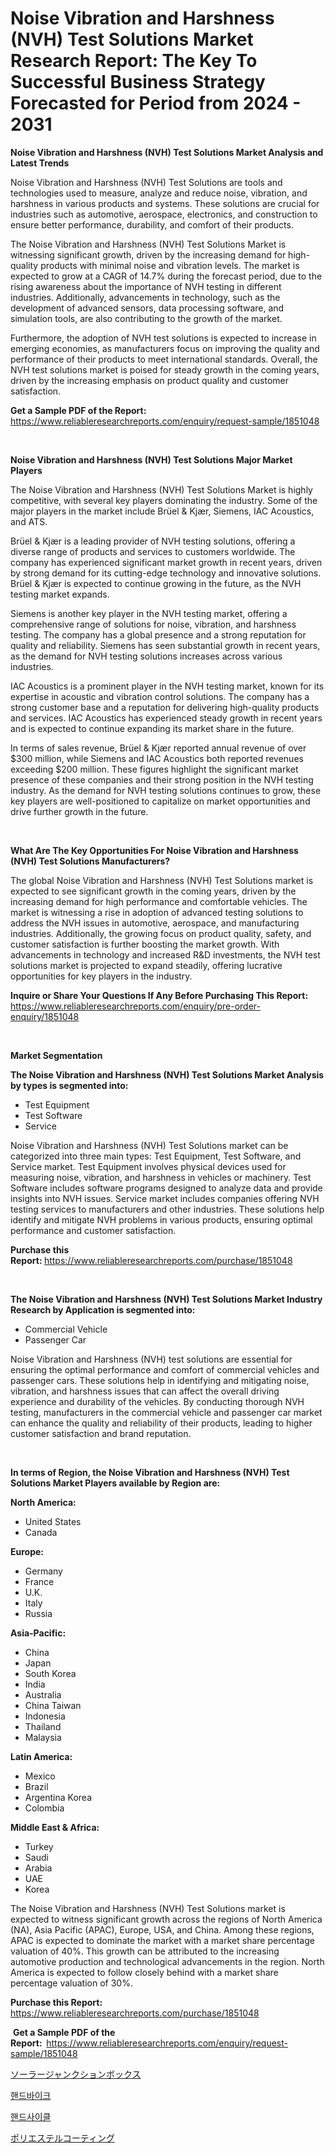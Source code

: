 <p><h1>Noise Vibration and Harshness (NVH) Test Solutions Market Research Report: The Key To Successful Business Strategy Forecasted for Period from 2024 - 2031</h1></p><p><strong>Noise Vibration and Harshness (NVH) Test Solutions Market Analysis and Latest Trends</strong></p>
<p><p>Noise Vibration and Harshness (NVH) Test Solutions are tools and technologies used to measure, analyze and reduce noise, vibration, and harshness in various products and systems. These solutions are crucial for industries such as automotive, aerospace, electronics, and construction to ensure better performance, durability, and comfort of their products.</p><p>The Noise Vibration and Harshness (NVH) Test Solutions Market is witnessing significant growth, driven by the increasing demand for high-quality products with minimal noise and vibration levels. The market is expected to grow at a CAGR of 14.7% during the forecast period, due to the rising awareness about the importance of NVH testing in different industries. Additionally, advancements in technology, such as the development of advanced sensors, data processing software, and simulation tools, are also contributing to the growth of the market.</p><p>Furthermore, the adoption of NVH test solutions is expected to increase in emerging economies, as manufacturers focus on improving the quality and performance of their products to meet international standards. Overall, the NVH test solutions market is poised for steady growth in the coming years, driven by the increasing emphasis on product quality and customer satisfaction.</p></p>
<p><strong>Get a Sample PDF of the Report:&nbsp;</strong> <a href="https://www.reliableresearchreports.com/enquiry/request-sample/1851048">https://www.reliableresearchreports.com/enquiry/request-sample/1851048</a></p>
<p>&nbsp;</p>
<p><strong>Noise Vibration and Harshness (NVH) Test Solutions Major Market Players</strong></p>
<p><p>The Noise Vibration and Harshness (NVH) Test Solutions Market is highly competitive, with several key players dominating the industry. Some of the major players in the market include Brüel & Kjær, Siemens, IAC Acoustics, and ATS.</p><p>Brüel & Kjær is a leading provider of NVH testing solutions, offering a diverse range of products and services to customers worldwide. The company has experienced significant market growth in recent years, driven by strong demand for its cutting-edge technology and innovative solutions. Brüel & Kjær is expected to continue growing in the future, as the NVH testing market expands.</p><p>Siemens is another key player in the NVH testing market, offering a comprehensive range of solutions for noise, vibration, and harshness testing. The company has a global presence and a strong reputation for quality and reliability. Siemens has seen substantial growth in recent years, as the demand for NVH testing solutions increases across various industries.</p><p>IAC Acoustics is a prominent player in the NVH testing market, known for its expertise in acoustic and vibration control solutions. The company has a strong customer base and a reputation for delivering high-quality products and services. IAC Acoustics has experienced steady growth in recent years and is expected to continue expanding its market share in the future.</p><p>In terms of sales revenue, Brüel & Kjær reported annual revenue of over $300 million, while Siemens and IAC Acoustics both reported revenues exceeding $200 million. These figures highlight the significant market presence of these companies and their strong position in the NVH testing industry. As the demand for NVH testing solutions continues to grow, these key players are well-positioned to capitalize on market opportunities and drive further growth in the future.</p></p>
<p>&nbsp;</p>
<p><strong>What Are The Key Opportunities For Noise Vibration and Harshness (NVH) Test Solutions Manufacturers?</strong></p>
<p><p>The global Noise Vibration and Harshness (NVH) Test Solutions market is expected to see significant growth in the coming years, driven by the increasing demand for high performance and comfortable vehicles. The market is witnessing a rise in adoption of advanced testing solutions to address the NVH issues in automotive, aerospace, and manufacturing industries. Additionally, the growing focus on product quality, safety, and customer satisfaction is further boosting the market growth. With advancements in technology and increased R&D investments, the NVH test solutions market is projected to expand steadily, offering lucrative opportunities for key players in the industry.</p></p>
<p><strong>Inquire or Share Your Questions If Any Before Purchasing This Report:</strong> <a href="https://www.reliableresearchreports.com/enquiry/pre-order-enquiry/1851048">https://www.reliableresearchreports.com/enquiry/pre-order-enquiry/1851048</a></p>
<p>&nbsp;</p>
<p><strong>Market Segmentation</strong></p>
<p><strong>The Noise Vibration and Harshness (NVH) Test Solutions Market Analysis by types is segmented into:</strong></p>
<p><ul><li>Test Equipment</li><li>Test Software</li><li>Service</li></ul></p>
<p><p>Noise Vibration and Harshness (NVH) Test Solutions market can be categorized into three main types: Test Equipment, Test Software, and Service market. Test Equipment involves physical devices used for measuring noise, vibration, and harshness in vehicles or machinery. Test Software includes software programs designed to analyze data and provide insights into NVH issues. Service market includes companies offering NVH testing services to manufacturers and other industries. These solutions help identify and mitigate NVH problems in various products, ensuring optimal performance and customer satisfaction.</p></p>
<p><strong>Purchase this Report:&nbsp;</strong><a href="https://www.reliableresearchreports.com/purchase/1851048">https://www.reliableresearchreports.com/purchase/1851048</a></p>
<p>&nbsp;</p>
<p><strong>The Noise Vibration and Harshness (NVH) Test Solutions Market Industry Research by Application is segmented into:</strong></p>
<p><ul><li>Commercial Vehicle</li><li>Passenger Car</li></ul></p>
<p><p>Noise Vibration and Harshness (NVH) test solutions are essential for ensuring the optimal performance and comfort of commercial vehicles and passenger cars. These solutions help in identifying and mitigating noise, vibration, and harshness issues that can affect the overall driving experience and durability of the vehicles. By conducting thorough NVH testing, manufacturers in the commercial vehicle and passenger car market can enhance the quality and reliability of their products, leading to higher customer satisfaction and brand reputation.</p></p>
<p>&nbsp;</p>
<p><strong>In terms of Region, the Noise Vibration and Harshness (NVH) Test Solutions Market Players available by Region are:</strong></p>
<p>
    <p> <strong> North America: </strong>
        <ul>
            <li>United States</li>
            <li>Canada</li>
        </ul>
        </p> 
    <p> <strong> Europe: </strong>
        <ul>
            <li>Germany</li>
            <li>France</li>
            <li>U.K.</li>
            <li>Italy</li>
            <li>Russia</li>
        </ul>
        </p> 
    <p> <strong> Asia-Pacific: </strong>
        <ul>
            <li>China</li>
            <li>Japan</li>
            <li>South Korea</li>
            <li>India</li>
            <li>Australia</li>
            <li>China Taiwan</li>
            <li>Indonesia</li>
            <li>Thailand</li>
            <li>Malaysia</li>
        </ul>
        </p> 
    <p> <strong> Latin America: </strong>
        <ul>
            <li>Mexico</li>
            <li>Brazil</li>
            <li>Argentina Korea</li>
            <li>Colombia</li>
        </ul>
        </p> 
    <p> <strong> Middle East & Africa: </strong>
        <ul>
            <li>Turkey</li>
            <li>Saudi</li>
            <li>Arabia</li>
            <li>UAE</li>
            <li>Korea</li>
        </ul>
    </p>
    </p>
<p><p>The Noise Vibration and Harshness (NVH) Test Solutions market is expected to witness significant growth across the regions of North America (NA), Asia Pacific (APAC), Europe, USA, and China. Among these regions, APAC is expected to dominate the market with a market share percentage valuation of 40%. This growth can be attributed to the increasing automotive production and technological advancements in the region. North America is expected to follow closely behind with a market share percentage valuation of 30%.</p></p>
<p><strong>Purchase this Report: </strong><a href="https://www.reliableresearchreports.com/purchase/1851048">https://www.reliableresearchreports.com/purchase/1851048</a></p>
<p>&nbsp;<strong>Get a Sample PDF of the Report:&nbsp;&nbsp;</strong><a href="https://www.reliableresearchreports.com/enquiry/request-sample/1851048">https://www.reliableresearchreports.com/enquiry/request-sample/1851048</a></p>
<p><strong></strong></p>
<p><p><a href="https://medium.com/@keeganbarrows2023/%E3%82%BD%E3%83%BC%E3%83%A9%E3%83%BC%E6%8E%A5%E7%B6%9A%E3%83%9C%E3%83%83%E3%82%AF%E3%82%B9%E5%B8%82%E5%A0%B4%E3%81%AF-%E5%B8%82%E5%A0%B4%E3%82%B7%E3%82%A7%E3%82%A2-%E5%B8%82%E5%A0%B4%E5%8B%95%E5%90%91-%E5%B8%82%E5%A0%B4%E6%88%90%E9%95%B7%E3%81%AB%E9%96%A2%E3%81%99%E3%82%8B%E6%83%85%E5%A0%B1%E3%82%92%E6%8F%90%E4%BE%9B%E3%81%97%E3%81%BE%E3%81%99-a1e3d79e3c47">ソーラージャンクションボックス</a></p><p><a href="https://medium.com/@tracycui_1231/%ED%95%B8%EB%93%9C%EB%B0%94%EC%9D%B4%ED%81%AC-%EC%8B%9C%EC%9E%A5-%EC%8B%9C%EC%9E%A5-cagr-%EC%8B%9C%EC%9E%A5-%ED%8A%B8%EB%A0%8C%EB%93%9C-%EB%B0%8F-%EC%84%B1%EC%9E%A5-%EC%A0%84%EB%9E%B5%EC%97%90-%EB%8C%80%ED%95%9C-%ED%86%B5%EC%B0%B0%EB%A0%A5-3187ba76ee52">핸드바이크</a></p><p><a href="https://medium.com/@tracycui_1231/%ED%95%B8%EB%93%9C%EC%82%AC%EC%9D%B4%ED%81%B4-%EC%8B%9C%EC%9E%A5-%EA%B7%9C%EB%AA%A8-%EC%8B%9C%EC%9E%A5-%EC%A0%84%EB%A7%9D-%EB%B0%8F-%EC%8B%9C%EC%9E%A5-%EC%98%88%EC%B8%A1-2024%EB%85%84%EB%B6%80%ED%84%B0-2031%EB%85%84%EA%B9%8C%EC%A7%80-08e8d0c3ccfb">핸드사이클</a></p><p><a href="https://medium.com/@terrellconn_13145/%E3%83%9D%E3%83%AA%E3%82%A8%E3%82%B9%E3%83%86%E3%83%AB%E3%82%B3%E3%83%BC%E3%83%86%E3%82%A3%E3%83%B3%E3%82%B0%E5%B8%82%E5%A0%B4-%E5%B8%82%E5%A0%B4cagr-%E5%B8%82%E5%A0%B4%E5%8B%95%E5%90%91-%E3%81%9D%E3%81%97%E3%81%A6%E6%88%90%E9%95%B7%E6%88%A6%E7%95%A5%E3%81%AB%E9%96%A2%E3%81%99%E3%82%8B%E6%B4%9E%E5%AF%9F-a7b60cb169f3">ポリエステルコーティング</a></p></p>